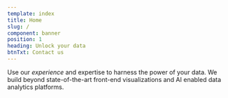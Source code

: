 ```yaml
---
template: index
title: Home
slug: /
component: banner
position: 1
heading: Unlock your data
btnTxt: Contact us
---
```


Use our _experience_ and expertise to harness the power of your data. We build beyond state-of-the-art front-end visualizations and AI enabled data analytics platforms.
